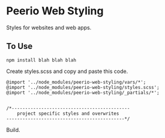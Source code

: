 # Peerio Web Styling
Styles for websites and web apps.


## To Use

`npm install blah blah blah` 

Create styles.scss and copy and paste this code.


```
@import '../node_modules/peerio-web-styling/vars/*';
@import '../node_modules/peerio-web-styling/styles.scss';
@import '../node_modules/peerio-web-styling/_partials/*';


/*--------------------------------------------
    project specific styles and overwrites
--------------------------------------------*/
```


Build.
